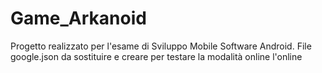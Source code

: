 # Game_Arkanoid
Progetto realizzato per l'esame di Sviluppo Mobile Software Android. 
File google.json da sostituire e creare per testare la modalità online l'online
